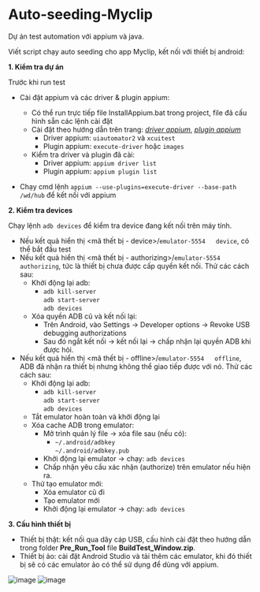 # Auto-seeding-Myclip
Dự án test automation với appium và java.

Viết script chạy auto seeding cho app Myclip, kết nối với thiết bị android:  

**1. Kiểm tra dự án**

Trước khi run test
- Cài đặt appium và các driver & plugin appium:
  - Có thể run trực tiếp file InstallAppium.bat trong project, file đã cấu hình sẵn các lệnh cài đặt
  - Cài đặt theo hướng dẫn trên trang: [_driver appium_](https://appium.io/docs/en/2.3/ecosystem/drivers/), [_plugin appium_](https://appium.io/docs/en/2.3/ecosystem/plugins/)
    - Driver appium: `uiautomator2` và `xcuitest`
    - Plugin appium: `execute-driver` hoặc `images`
  - Kiểm tra driver và plugin đã cài:
    - Driver appium: `appium driver list`
    - Plugin appium: `appium plugin list`

- Chạy cmd lệnh `appium --use-plugins=execute-driver --base-path /wd/hub` để kết nối với appium

**2. Kiểm tra devices**

Chạy lệnh `adb devices` để kiểm tra device đang kết nối trên máy tính.
- Nếu kết quả hiển thị <mã thết bị - device>/`emulator-5554   device`, có thể bắt đầu test
- Nếu kết quả hiển thị <mã thết bị - authorizing>/`emulator-5554   authorizing`, tức là thiết bị chưa được cấp quyền kết nối. Thử các cách sau:
  - Khởi động lại adb:
    - `adb kill-server`<br>
      `adb start-server`<br>
      `adb devices`
  - Xóa quyền ADB cũ và kết nối lại:
    - Trên Android, vào Settings → Developer options → Revoke USB debugging authorizations
    - Sau đó ngắt kết nối → kết nối lại → chấp nhận lại quyền ADB khi được hỏi.
- Nếu kết quả hiển thị <mã thết bị - offline>/`emulator-5554   offline`, ADB đã nhận ra thiết bị nhưng không thể giao tiếp được với nó. Thử các cách sau:
  - Khởi động lại adb:
    - `adb kill-server`<br>
      `adb start-server`<br>
      `adb devices`
  - Tắt emulator hoàn toàn và khởi động lại
  - Xóa cache ADB trong emulator:
    - Mở trình quản lý file → xóa file sau (nếu có):
      - `~/.android/adbkey`<br>
        `~/.android/adbkey.pub`
    - Khởi động lại emulator → chạy: `adb devices`
    - Chấp nhận yêu cầu xác nhận (authorize) trên emulator nếu hiện ra.
  - Thử tạo emulator mới: 
    - Xóa emulator cũ đi
    - Tạo emulator mới
    - Khởi động lại emulator → chạy: `adb devices`

**3. Cấu hình thiết bị**
- Thiết bị thật: kết nối qua dây cáp USB, cấu hình cài đặt theo hướng dẫn trong folder **Pre_Run_Tool** file **BuildTest_Window.zip**.
- Thiết bị ảo: cài đặt Android Studio và tải thêm các emulator, khi đó thiết bị sẽ có các emulator ảo có thể sử dụng để dùng với appium.

![image](https://github.com/user-attachments/assets/469292c5-6f89-4997-a376-0e7bc61c6112)
![image](https://github.com/user-attachments/assets/ad234c01-bb6f-4981-9eef-c4b5eed0d0b4)

